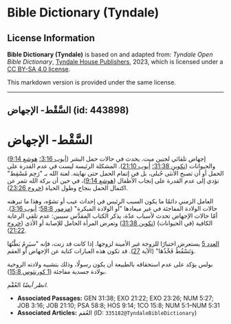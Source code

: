 # Bible Dictionary (Tyndale)

## License Information

**Bible Dictionary (Tyndale)** is based on and adapted from: _Tyndale Open Bible Dictionary_, [Tyndale House Publishers](https://tyndaleopenresources.com/), 2023, which is licensed under a [CC BY-SA 4.0 license](https://creativecommons.org/licenses/by-sa/4.0/legalcode.en).

This markdown version is provided under the same license.



--------------------------------

## السَّقْط- الإجهاض (id: 443898)

السَّقْط\- الإجهاض
==================

إجهاض تلقائي لجنين ميت. يحدث في حالات حمل البشر ([أيوب 3:16؛](https://ref.ly/Job3:16) [هوشع 9:14](https://ref.ly/Hos9:14)) والحيوانات ([تكوين 31:38؛](https://ref.ly/Gen31:38) [أيوب 21:10](https://ref.ly/Job21:10)). المشكلة الرئيسة ليست في عدم القدرة على الحمل أو أن تصبح الأنثى حُبلى، بل في إتمام الحمل حتى نهايته. لعنة الله بـ "رَحِم مُسْقِط" تؤدي إلى عدم القدرة على إنجاب الأطفال ([هوشع 9:14](https://ref.ly/Hos9:14))، في حين أن بركة الله تثمر عن اكتمال الحمل بنجاح وطول الحياة ([خروج 23:26](https://ref.ly/Exod23:26)).

العامل الزمني دائمًا ما يكون السبب الرئيس في إحداث عيب أو تشوّه، وهذا ما تبرهنه حالات الولادة المفاجئة في غير ميعادها "أو الولادة المبكرة" ([مزمور 58:8](https://ref.ly/Ps58:8)؛ [أيوب 3:16](https://ref.ly/Job3:16)). أمّا حالات الإجهاض تحدث لأسباب عدّة، يذكر الكتاب المقدَّس سببين: عدم تلقي الرعاية الكافية (في الحيوانات) ([تكوين 31:38](https://ref.ly/Gen31:38)) وتعرض المرأة الحامل للإصابة أو الأذى ([خروج 21:22](https://ref.ly/Exod21:22)).

[العدد 5](https://ref.ly/Num5:1-Num5:31) يستعرض اختبارًا للزوجة غير الأمينة لزوجها. إذا كانت قد زنت، فإنه "سيَرِمُ بَطْنُهَا وَتَسْقُطُ فَخْذُهَا" (الآية [27](https://ref.ly/Num5:27)). قد تكون هذه العبارات كناية عن الإجهاض أو العقم.

بولس يؤكد على عدم استحقاقه بالطبيعة أن يكون رسولًا، وذلك بتشبيه ولادته الروحية بولادة جسدية مفاجئة ([1 كورنثوس 15:8](https://ref.ly/1Cor15:8)).

*انظر أيضًا* العُقْم.

* **Associated Passages:** GEN 31:38; EXO 21:22; EXO 23:26; NUM 5:27; JOB 3:16; JOB 21:10; PSA 58:8; HOS 9:14; 1CO 15:8; NUM 5:1–NUM 5:31
* **Associated Articles:** العُقم (ID: `335182@TyndaleBibleDictionary`)

